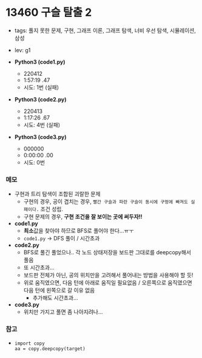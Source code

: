 # 13460 구슬 탈출 2
- tags: 풀지 못한 문제, 구현, 그래프 이론, 그래프 탐색, 너비 우선 탐색, 시뮬레이션, 삼성
- lev: g1

- **Python3 (code1.py)**
  - 220412
  - 1:57:19 .47
  - 시도: 1번 (실패)

- **Python3 (code2.py)**
  - 220413
  - 1:17:26 .67
  - 시도: 4번 (실패)

- **Python3 (code3.py)**
  - 000000
  - 0:00:00 .00
  - 시도: 0번

### 메모
 - 구현과 트리 탐색이 조합된 괴랄한 문제
    - 구현의 경우, 공이 겹치는 경우, `빨간 구슬과 파란 구슬이 동시에 구멍에 빠져도 실패이다.` 조건 성립.
    - 구현 문제의 경우, **구현 조건을 잘 보이는 곳에 써두자!!**
 - **code1.py** 
    - **최소**값을 찾아야 하므로 BFS로 풀어야 한다...ㅠㅜ
    - `code1.py` -> DFS 풀이 / 시간초과
 - **code2.py**
    - BFS로 풀긴 풀었으나.. 각 노드 상태저장을 보드판 그대로를 deepcopy해서 풀음
    - 또 시간초과...
    - 보드판 전체가 아닌, 공의 위치만을 고려해서 풀어내는 방법을 사용해야 할 듯!
    - 위로 움직였으면, 다음 턴에 아래로 움직일 필요없음 / 오른쪽으로 움직였으면 다음 턴에 왼쪽으로 갈 이유 없음
       - 추가해도 시간초과...
 - **code3.py**
    - 위치만 가지고 풀면 좀 나아지려나...

### 참고
 - ```
   import copy
   aa = copy.deepcopy(target)
   ```